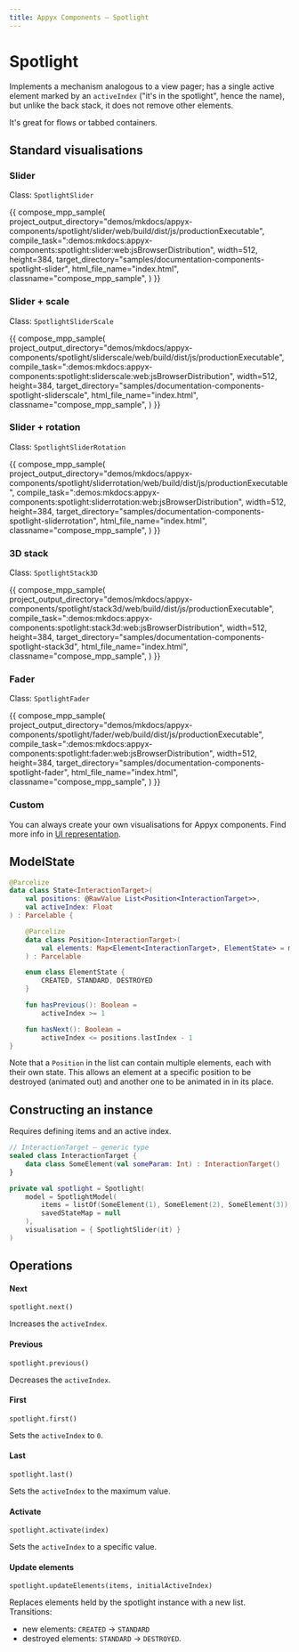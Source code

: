```yaml
---
title: Appyx Components – Spotlight
---
```


# Spotlight

Implements a mechanism analogous to a view pager; has a single active element marked by an `activeIndex` ("it's in the spotlight", hence the name), but unlike the back stack, it does not remove other elements.

It's great for flows or tabbed containers.


## Standard visualisations

### Slider

Class: `SpotlightSlider`

{{
    compose_mpp_sample(
        project_output_directory="demos/mkdocs/appyx-components/spotlight/slider/web/build/dist/js/productionExecutable",
        compile_task=":demos:mkdocs:appyx-components:spotlight:slider:web:jsBrowserDistribution",
        width=512,
        height=384,
        target_directory="samples/documentation-components-spotlight-slider",
        html_file_name="index.html",
        classname="compose_mpp_sample",
    )
}}


### Slider + scale

Class: `SpotlightSliderScale`

{{
    compose_mpp_sample(
        project_output_directory="demos/mkdocs/appyx-components/spotlight/sliderscale/web/build/dist/js/productionExecutable",
        compile_task=":demos:mkdocs:appyx-components:spotlight:sliderscale:web:jsBrowserDistribution",
        width=512,
        height=384,
        target_directory="samples/documentation-components-spotlight-sliderscale",
        html_file_name="index.html",
        classname="compose_mpp_sample",
    )
}}

### Slider + rotation

Class: `SpotlightSliderRotation`

{{
    compose_mpp_sample(
        project_output_directory="demos/mkdocs/appyx-components/spotlight/sliderrotation/web/build/dist/js/productionExecutable",
        compile_task=":demos:mkdocs:appyx-components:spotlight:sliderrotation:web:jsBrowserDistribution",
        width=512,
        height=384,
        target_directory="samples/documentation-components-spotlight-sliderrotation",
        html_file_name="index.html",
        classname="compose_mpp_sample",
    )
}}

### 3D stack

Class: `SpotlightStack3D`

{{
    compose_mpp_sample(
        project_output_directory="demos/mkdocs/appyx-components/spotlight/stack3d/web/build/dist/js/productionExecutable",
        compile_task=":demos:mkdocs:appyx-components:spotlight:stack3d:web:jsBrowserDistribution",
        width=512,
        height=384,
        target_directory="samples/documentation-components-spotlight-stack3d",
        html_file_name="index.html",
        classname="compose_mpp_sample",
    )
}}

### Fader

Class: `SpotlightFader`

{{
    compose_mpp_sample(
        project_output_directory="demos/mkdocs/appyx-components/spotlight/fader/web/build/dist/js/productionExecutable",
        compile_task=":demos:mkdocs:appyx-components:spotlight:fader:web:jsBrowserDistribution",
        width=512,
        height=384,
        target_directory="samples/documentation-components-spotlight-fader",
        html_file_name="index.html",
        classname="compose_mpp_sample",
    )
}}

### Custom

You can always create your own visualisations for Appyx components. Find more info in [UI representation](../interactions/ui-representation.md).



## ModelState

```kotlin
@Parcelize
data class State<InteractionTarget>(
    val positions: @RawValue List<Position<InteractionTarget>>,
    val activeIndex: Float
) : Parcelable {

    @Parcelize
    data class Position<InteractionTarget>(
        val elements: Map<Element<InteractionTarget>, ElementState> = mapOf()
    ) : Parcelable

    enum class ElementState {
        CREATED, STANDARD, DESTROYED
    }

    fun hasPrevious(): Boolean =
        activeIndex >= 1

    fun hasNext(): Boolean =
        activeIndex <= positions.lastIndex - 1
}
```

Note that a `Position` in the list can contain multiple elements, each with their own state. This allows an element at a specific position to be destroyed (animated out) and another one to be animated in in its place.




## Constructing an instance

Requires defining items and an active index.

```kotlin
// InteractionTarget – generic type
sealed class InteractionTarget {
    data class SomeElement(val someParam: Int) : InteractionTarget()
}

private val spotlight = Spotlight(
    model = SpotlightModel(
        items = listOf(SomeElement(1), SomeElement(2), SomeElement(3)),
        savedStateMap = null
    ),
    visualisation = { SpotlightSlider(it) }
)
```

## Operations

#### Next

`spotlight.next()`

Increases the `activeIndex`.

#### Previous

`spotlight.previous()`

Decreases the `activeIndex`.

#### First

`spotlight.first()`

Sets the `activeIndex` to `0`.

#### Last

`spotlight.last()`

Sets the `activeIndex` to the maximum value.

#### Activate

`spotlight.activate(index)`

Sets the `activeIndex` to a specific value.


#### Update elements

`spotlight.updateElements(items, initialActiveIndex)`

Replaces elements held by the spotlight instance with a new list. Transitions:

- new elements: `CREATED` → `STANDARD`
- destroyed elements: `STANDARD` → `DESTROYED`.

